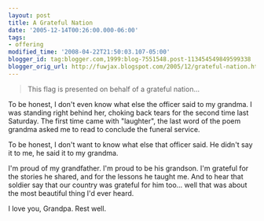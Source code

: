 ```yaml
---
layout: post
title: A Grateful Nation
date: '2005-12-14T00:26:00.000-06:00'
tags:
- offering
modified_time: '2008-04-22T21:50:03.107-05:00'
blogger_id: tag:blogger.com,1999:blog-7551548.post-113454549849599338
blogger_orig_url: http://fuwjax.blogspot.com/2005/12/grateful-nation.html
---
```


> This flag is presented on behalf of a grateful nation...

To be honest, I don't even know what else the officer said to my grandma.  I was standing right behind her, choking back tears for the second time last Saturday. The first time came with "laughter", the last word of the poem grandma asked me to read to conclude the funeral service.  

To be honest, I don't want to know what else that officer said.  He didn't say it to me, he said it to my grandma.

I'm proud of my grandfather.  I'm proud to be his grandson.  I'm grateful for the stories he shared, and for the lessons he taught me.  And to hear that soldier say that our country was grateful for him too... well that was about the most beautiful thing I'd ever heard.

I love you, Grandpa.  Rest well.